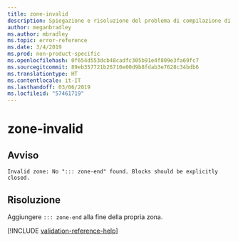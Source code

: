 ```yaml
---
title: zone-invalid
description: Spiegazione e risoluzione del problema di compilazione di Docs zone-invalid
author: meganbradley
ms.author: mbradley
ms.topic: error-reference
ms.date: 3/4/2019
ms.prod: non-product-specific
ms.openlocfilehash: 0f654d553dcb48cadfc305b91e4f809e3fa69fc7
ms.sourcegitcommit: 89eb357721b26710e00d9b8fdab3e7628c34bdb6
ms.translationtype: HT
ms.contentlocale: it-IT
ms.lasthandoff: 03/06/2019
ms.locfileid: "57461719"
---
```

# <a name="zone-invalid"></a>zone-invalid

## <a name="warning"></a>Avviso

`Invalid zone: No "::: zone-end" found. Blocks should be explicitly closed.`

## <a name="resolution"></a>Risoluzione

Aggiungere `::: zone-end` alla fine della propria zona.

<!--make sure to add this file to your includes folder and verify the path-->
[!INCLUDE [validation-reference-help](includes/validation-reference-help.md)]
